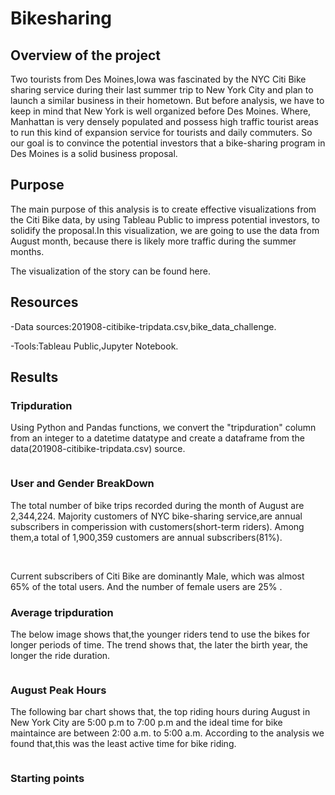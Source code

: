 # Bikesharing

## Overview of the project

Two tourists from Des Moines,Iowa was fascinated by the NYC Citi Bike sharing service during their last summer trip to New York City and plan to launch a similar business in their hometown. But before analysis, we have to keep in mind that New York is well organized before Des Moines. Where, Manhattan is very densely populated and possess high traffic tourist areas to run this kind of expansion service for tourists and daily commuters. So our goal is to convince the potential investors that a bike-sharing program in Des Moines is a solid business proposal.

## Purpose

The main purpose of this analysis is to create effective visualizations from the Citi Bike data, by using Tableau Public to impress potential investors, to solidify the proposal.In this visualization, we are going to use the data from August month, because there is likely more traffic during the summer months.

The visualization of the story can be found here.

## Resources

-Data sources:201908-citibike-tripdata.csv,bike_data_challenge.

-Tools:Tableau Public,Jupyter Notebook.

## Results

### Tripduration

Using Python and Pandas functions, we convert the "tripduration" column from an integer to a datetime datatype and create a dataframe from the data(201908-citibike-tripdata.csv) source.

![]()


### User and Gender BreakDown

The total number of bike trips recorded during the month of August are 2,344,224. Majority customers of NYC bike-sharing service,are annual subscribers in comperission with customers(short-term riders). Among them,a total of 1,900,359 customers are annual subscribers(81%).

![]()  ![]()

Current subscribers of Citi Bike are dominantly Male, which was almost 65% of the total users. And the number of female users are 25% .

### Average tripduration

The below image shows that,the younger riders tend to use the bikes for longer periods of time. The trend shows that, the later the birth year, the longer the ride duration.  

![]()

### August Peak Hours

The following bar chart shows that, the top riding hours during August in New York City are 5:00 p.m to 7:00 p.m and the ideal time for bike maintaince are between 
2:00 a.m. to 5:00 a.m. According to the analysis we found that,this was the least active time for bike riding.

![]()

### Starting points




